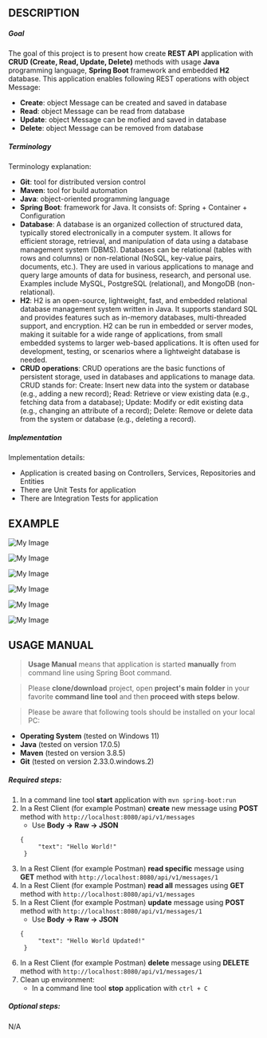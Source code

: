 DESCRIPTION
-----------

##### Goal
The goal of this project is to present how create **REST API** application with **CRUD (Create, Read, Update, Delete)** methods with usage **Java** programming language, **Spring Boot** framework and embedded **H2** database. This application enables following REST operations with object Message:
* **Create**: object Message can be created and saved in database
* **Read**: object Message can be read from database
* **Update**: object Message can be mofied and saved in database
* **Delete**: object Message can be removed from database

##### Terminology
Terminology explanation:
* **Git**: tool for distributed version control
* **Maven**: tool for build automation
* **Java**: object-oriented programming language
* **Spring Boot**: framework for Java. It consists of: Spring + Container + Configuration
* **Database**: A database is an organized collection of structured data, typically stored electronically in a computer system. It allows for efficient storage, retrieval, and manipulation of data using a database management system (DBMS). Databases can be relational (tables with rows and columns) or non-relational (NoSQL, key-value pairs, documents, etc.). They are used in various applications to manage and query large amounts of data for business, research, and personal use. Examples include MySQL, PostgreSQL (relational), and MongoDB (non-relational).
* **H2**: H2 is an open-source, lightweight, fast, and embedded relational database management system written in Java. It supports standard SQL and provides features such as in-memory databases, multi-threaded support, and encryption. H2 can be run in embedded or server modes, making it suitable for a wide range of applications, from small embedded systems to larger web-based applications. It is often used for development, testing, or scenarios where a lightweight database is needed.
* **CRUD operations**: CRUD operations are the basic functions of persistent storage, used in databases and applications to manage data. CRUD stands for: Create: Insert new data into the system or database (e.g., adding a new record); Read: Retrieve or view existing data (e.g., fetching data from a database); Update: Modify or edit existing data (e.g., changing an attribute of a record); Delete: Remove or delete data from the system or database (e.g., deleting a record).

##### Implementation
Implementation details:
* Application is created basing on Controllers, Services, Repositories and Entities
* There are Unit Tests for application
* There are Integration Tests for application


EXAMPLE
-------

![My Image](readme-images/image-01.png)

![My Image](readme-images/image-02.png)

![My Image](readme-images/image-03.png)

![My Image](readme-images/image-04.png)

![My Image](readme-images/image-05.png)

![My Image](readme-images/image-06.png)


USAGE MANUAL
------------

> **Usage Manual** means that application is started **manually** from command line using Spring Boot command.

> Please **clone/download** project, open **project's main folder** in your favorite **command line tool** and then **proceed with steps below**. 

> Please be aware that following tools should be installed on your local PC:  
* **Operating System** (tested on Windows 11)
* **Java** (tested on version 17.0.5)
* **Maven** (tested on version 3.8.5)
* **Git** (tested on version 2.33.0.windows.2)

##### Required steps:
1. In a command line tool **start** application with `mvn spring-boot:run`
1. In a Rest Client (for example Postman) **create** new message using **POST** method with `http://localhost:8080/api/v1/messages`
   * Use **Body -> Raw -> JSON**
   ```
   {
        "text": "Hello World!"
    }
   ```
1. In a Rest Client (for example Postman) **read specific** message using **GET** method with `http://localhost:8080/api/v1/messages/1`
1. In a Rest Client (for example Postman) **read all** messages using **GET** method with `http://localhost:8080/api/v1/messages`
1. In a Rest Client (for example Postman) **update** message using **POST** method with `http://localhost:8080/api/v1/messages/1`
   * Use **Body -> Raw -> JSON**
   ```
   {
        "text": "Hello World Updated!"
    }
   ```
1. In a Rest Client (for example Postman) **delete** message using **DELETE** method with `http://localhost:8080/api/v1/messages/1`
1. Clean up environment:
     * In a command line tool **stop** application with `ctrl + C`
     

##### Optional steps:
N/A